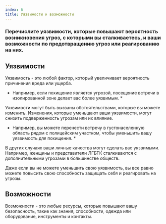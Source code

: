 ```yaml
---
index: 6
title: Уязвимости и возможности
---
```

### Перечислите уязвимости, которые повышают вероятность возникновения угроз, с которыми вы сталкиваетесь, и ваши возможности по предотвращению угроз или реагированию на них.

## Уязвимости

Уязвимость - это любой фактор, который увеличивает вероятность причинения вреда или ущерба.

* Например, если похищение является угрозой, посещение встречи в изолированной зоне делает вас более уязвимым. *

Уязвимости могут быть вызваны обстоятельствами, которые вы можете изменить. Изменения, которые уменьшают ваши уязвимости, могут снизить подверженность угрозам или их влияние.

* Например, вы можете перенести встречу в густонаселенную область рядом с полицейским участком, чтобы уменьшить вашу уязвимость для похищения. *

В других случаях ваши личные качества могут сделать вас уязвимыми. Например, женщины и представители ЛГБТК сталкиваются с дополнительными угрозами в большинстве обществ.

Даже если вы не можете уменьшить свою уязвимость, вы все равно можете повысить свою способность защищать себя и реагировать на угрозы.

## Возможности

Возможности - это любые ресурсы, которые повышают вашу безопасность, такие как знания, способности, одежда или оборудование, инструменты и контакты.
